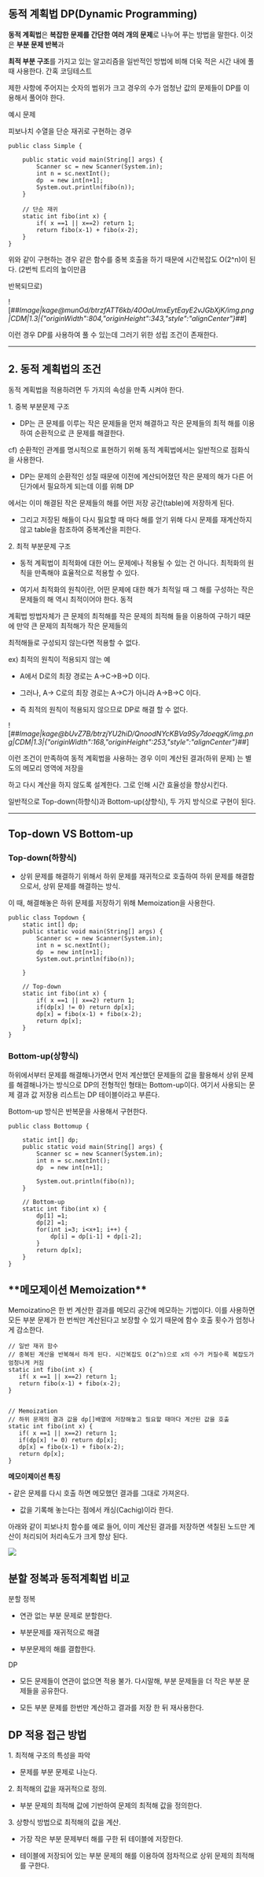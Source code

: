 ## 동적 계획법 DP(Dynamic Programming)

**동적 계획법**은 **복잡한 문제를 간단한 여러 개의 문제**로 나누어 푸는 방법을 말한다. 이것은 **부분 문제 반복**과

**최적 부분 구조**를 가지고 있는 알고리즘을 일반적인 방법에 비해 더욱 적은 시간 내에 풀 때 사용한다. 간혹 코딩테스트

제한 사항에 주어지는 숫자의 범위가 크고 경우의 수가 엄청난 값의 문제들이 DP를 이용해서 풀어야 한다.

예시 문제

피보나치 수열을 단순 재귀로 구현하는 경우

```
public class Simple {

	public static void main(String[] args) {
		Scanner sc = new Scanner(System.in);
		int n = sc.nextInt();
		dp  = new int[n+1];
		System.out.println(fibo(n));
	}

    // 단순 재귀
	static int fibo(int x) {
		if( x ==1 || x==2) return 1;
		return fibo(x-1) + fibo(x-2);
	}
}​
```

위와 같이 구현하는 경우 같은 함수를 중복 호출을 하기 때문에 시간복잡도 O(2^n)이 된다. (2번씩 트리의 높이만큼

반복되므로)

![##_Image|kage@munOd/btrzfATT6kb/40OaUmxEytEayE2vJGbXjK/img.png|CDM|1.3|{"originWidth":804,"originHeight":343,"style":"alignCenter"}_##]

이런 경우 DP를 사용하여 풀 수 있는데 그러기 위한 성립 조건이 존재한다.

---

## 2\. 동적 계획법의 조건

동적 계획법을 적용하려면 두 가지의 속성을 만족 시켜야 한다.

1\. 중복 부분문제 구조

- DP는 큰 문제를 이루는 작은 문제들을 먼저 해결하고 작은 문제들의 최적 해를 이용하여 순환적으로 큰 문제를 해결한다.

cf) 순환적인 관계를 명시적으로 표현하기 위해 동적 계획법에서는 일반적으로 점화식을 사용한다.

- DP는 문제의 순환적인 성질 때문에 이전에 계산되어졌던 작은 문제의 해가 다른 어딘가에서 필요하게 되는데 이를 위해 DP

에서는 이미 해결된 작은 문제들의 해를 어떤 저장 공간(table)에 저장하게 된다.

- 그리고 저장된 해들이 다시 필요할 때 마다 해를 얻기 위해 다시 문제를 재계산하지 않고 table을 참조하여 중복계산을 피한다.

2\. 최적 부분문제 구조

- 동적 계획법이 최적화에 대한 어느 문제에나 적용될 수 있는 건 아니다. 최적화의 원칙을 만족해야 효율적으로 적용할 수 있다.

- 여기서 최적화의 원칙이란, 어떤 문제에 대한 해가 최적일 때 그 해를 구성하는 작은 문제들의 해 역시 최적이어야 한다. 동적

계획법 방법자체가 큰 문제의 최적해를 작은 문제의 최적해 들을 이용하여 구하기 때문에 만약 큰 문제의 최적해가 작은 문제들의

최적해들로 구성되지 않는다면 적용할 수 없다.

ex) 최적의 원칙이 적용되지 않는 예

- A에서 D로의 최장 경로는 A->C->B->D 이다.

- 그러나, A-> C로의 최장 경로는 A->C가 아니라 A->B->C 이다.

- 즉 최적의 원칙이 적용되지 않으므로 DP로 해결 할 수 없다.

![##_Image|kage@bUvZ7B/btrzjYU2hiD/QnoodNYcKBVa9Sy7doeqgK/img.png|CDM|1.3|{"originWidth":168,"originHeight":253,"style":"alignCenter"}_##]

이런 조건이 만족하여 동적 계획법을 사용하는 경우 이미 계산된 결과(하위 문제) 는 별도의 메모리 영역에 저장을

하고 다시 계산을 하지 않도록 설계한다. 그로 인해 시간 효율성을 향상시킨다.

일반적으로 Top-down(하향식)과 Bottom-up(상향식), 두 가지 방식으로 구현이 된다.

---

## Top-down VS Bottom-up

### Top-down(하향식)

- 상위 문제를 해결하기 위해서 하위 문제를 재귀적으로 호출하여 하위 문제를 해결함으로서, 상위 문제를 해결하는 방식.

이 때, 해결해놓은 하위 문제를 저장하기 위해 Memoization을 사용한다.

```
public class Topdown {
	static int[] dp;
	public static void main(String[] args) {
		Scanner sc = new Scanner(System.in);
		int n = sc.nextInt();
		dp  = new int[n+1];
		System.out.println(fibo(n));

	}

    // Top-down
	static int fibo(int x) {
		if( x ==1 || x==2) return 1;
		if(dp[x] != 0) return dp[x];
		dp[x] = fibo(x-1) + fibo(x-2);
		return dp[x];
	}
}
```

### **Bottom-up(상향식)**

하위에서부터 문제를 해결해나가면서 먼저 계산했던 문제들의 값을 활용해서 상위 문제를 해결해나가는 방식으로 DP의 전형적인 형태는 Bottom-up이다. 여기서 사용되는 문제 결과 값 저장용 리스트는 DP 테이블이라고 부른다.

Bottom-up 방식은 반복문을 사용해서 구현한다.

```
public class Bottomup {

	static int[] dp;
	public static void main(String[] args) {
		Scanner sc = new Scanner(System.in);
		int n = sc.nextInt();
		dp  = new int[n+1];

		System.out.println(fibo(n));
	}

    // Bottom-up
	static int fibo(int x) {
		dp[1] =1;
		dp[2] =1;
		for(int i=3; i<x+1; i++) {
			dp[i] = dp[i-1] + dp[i-2];
		}
		return dp[x];
	}
}
```

## \***\*메모제이션** Memoization\*\*

Memoizatino은 한 번 계산한 결과를 메모리 공간에 메모하는 기법이다. 이를 사용하면 모든 부분 문제가 한 번씩만 계산된다고 보장할 수 있기 때문에 함수 호출 횟수가 엄청나게 감소한다.

```
// 일반 재귀 함수
// 중복된 계산을 반복해서 하게 된다. 시간복잡도 O(2^n)으로 x의 수가 커질수록 복잡도가 엄청나게 커짐
static int fibo(int x) {
   if( x ==1 || x==2) return 1;
   return fibo(x-1) + fibo(x-2);
}


// Memoization
// 하위 문제의 결과 값을 dp[]배열에 저장해놓고 필요할 때마다 계산된 값을 호출
static int fibo(int x) {
   if( x ==1 || x==2) return 1;
   if(dp[x] != 0) return dp[x];
   dp[x] = fibo(x-1) + fibo(x-2);
   return dp[x];
}
```

**메모이제이션 특징**

**-** 같은 문제를 다시 호출 하면 메모했던 결과를 그대로 가져온다.

- 값을 기록해 놓는다는 점에서 캐싱(Cachig)이라 한다.

아래와 같이 피보나치 함수를 예로 들어, 이미 계산된 결과를 저장하면 색칠된 노드만 계산이 처리되어 처리속도가 크게 향상 된다.

![](##_Image|kage@Kghg6/btrzg5uC1OC/VX3NQrrAdcOVKNBkziQva1/img.png|CDM|1.3|{"originWidth":876,"originHeight":371,"style":"alignCenter"}_##)

## **분할 정복과 동적계획법 비교**

분할 정복

- 연관 없는 부분 문제로 분할한다.

- 부분문제를 재귀적으로 해결

- 부분문제의 해를 결합한다.

DP

- 모든 문제들이 연관이 없으면 적용 불가. 다시말해, 부분 문제들을 더 작은 부분 문제들을 공유한다.

- 모든 부분 문제를 한번만 계산하고 결과를 저장 한 뒤 재사용한다.

## **DP 적용 접근 방법**

1\. 최적해 구조의 특성을 파악

- 문제를 부분 문제로 나눈다.

2\. 최적해의 값을 재귀적으로 정의.

- 부분 문제의 최적해 값에 기반하여 문제의 최적해 값을 정의한다.

3\. 상향식 방법으로 최적해의 값을 계산.

- 가장 작은 부분 문제부터 해를 구한 뒤 테이블에 저장한다.

- 테이블에 저장되어 있는 부분 문제의 해를 이용하여 점차적으로 상위 문제의 최적해를 구한다.
